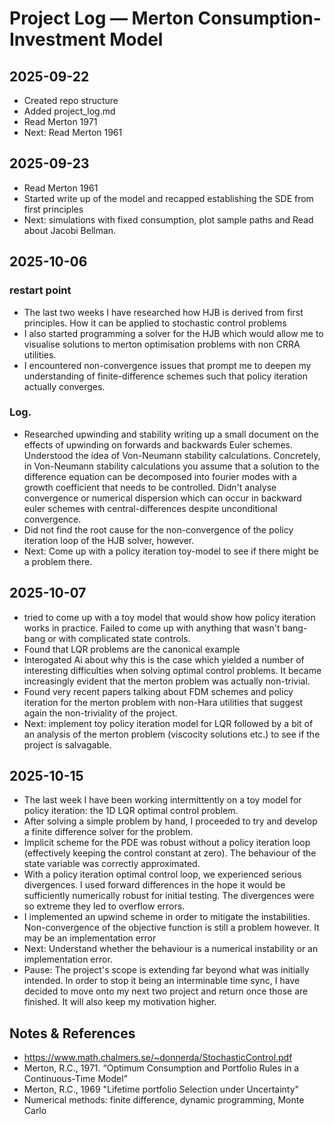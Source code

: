 # Project Log — Merton Consumption-Investment Model

## 2025-09-22
- Created repo structure
- Added project_log.md
- Read Merton 1971
- Next: Read Merton 1961

## 2025-09-23
- Read Merton 1961 
- Started write up of the model and recapped establishing the SDE from first principles 
- Next: simulations with fixed consumption, plot sample paths and Read about Jacobi Bellman.

## 2025-10-06
### restart point
- The last two weeks I have researched how HJB is derived from first principles. How it can be applied to stochastic control problems
- I also started programming a solver for the HJB which would allow me to visualise solutions to merton optimisation problems with non CRRA utilities. 
- I encountered non-convergence issues that prompt me to deepen my understanding of finite-difference schemes such that policy iteration actually converges. 
### Log. 
- Researched upwinding and stability writing up a small document on the effects of upwinding on forwards and backwards Euler schemes. Understood the idea of Von-Neumann stability calculations. Concretely, in Von-Neumann stability calculations you assume that a solution to the difference equation can be decomposed into fourier modes with a growth coefficient that needs to be controlled. Didn't analyse convergence or numerical dispersion which can occur in backward euler schemes with central-differences despite unconditional convergence. 
- Did not find the root cause for the non-convergence of the policy iteration loop of the HJB solver, however. 
- Next: Come up with a policy iteration toy-model to see if there might be a problem there. 

## 2025-10-07
- tried to come up with a toy model that would show how policy iteration works in practice. Failed to come up with anything that wasn't bang-bang or with complicated state controls. 
- Found that LQR problems are the canonical example 
- Interogated Ai about why this is the case which yielded a number of interesting difficulties when solving optimal control problems. It became increasingly evident that the merton problem was actually non-trivial. 
- Found very recent papers talking about FDM schemes and policy iteration for the merton problem with non-Hara utilities that suggest again the non-triviality of the project. 
- Next: implement toy policy iteration model for LQR followed by a bit of an analysis of the merton problem (viscocity solutions etc.) to see if the project is salvagable. 

## 2025-10-15
- The last week I have been working intermittently on a toy model for policy iteration: the 1D LQR optimal control problem.
- After solving a simple problem by hand, I proceeded to try and develop a finite difference solver for the problem. 
- Implicit scheme for the PDE was robust without a policy iteration loop (effectively keeping the control constant at zero). The behaviour of the state variable was correctly approximated. 
- With a policy iteration optimal control loop, we experienced serious divergences. I used forward differences in the hope it would be sufficiently numerically robust for initial testing. The divergences were so extreme they led to overflow errors.
- I implemented an upwind scheme in order to mitigate the instabilities. Non-convergence of the objective function is still a problem however. It may be an implementation error
- Next: Understand whether the behaviour is a numerical instability or an implementation error. 
- Pause: The project's scope is extending far beyond what was initially intended. In order to stop it being an interminable time sync, I have decided to move onto my next two project and return once those are finished. It will also keep my motivation higher. 

## Notes & References
- https://www.math.chalmers.se/~donnerda/StochasticControl.pdf
- Merton, R.C., 1971. “Optimum Consumption and Portfolio Rules in a Continuous-Time Model”
- Merton, R.C., 1969 "Lifetime portfolio Selection under Uncertainty"
- Numerical methods: finite difference, dynamic programming, Monte Carlo